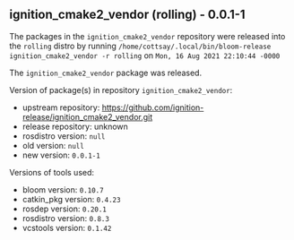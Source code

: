 ## ignition_cmake2_vendor (rolling) - 0.0.1-1

The packages in the `ignition_cmake2_vendor` repository were released into the `rolling` distro by running `/home/cottsay/.local/bin/bloom-release ignition_cmake2_vendor -r rolling` on `Mon, 16 Aug 2021 22:10:44 -0000`

The `ignition_cmake2_vendor` package was released.

Version of package(s) in repository `ignition_cmake2_vendor`:

- upstream repository: https://github.com/ignition-release/ignition_cmake2_vendor.git
- release repository: unknown
- rosdistro version: `null`
- old version: `null`
- new version: `0.0.1-1`

Versions of tools used:

- bloom version: `0.10.7`
- catkin_pkg version: `0.4.23`
- rosdep version: `0.20.1`
- rosdistro version: `0.8.3`
- vcstools version: `0.1.42`


